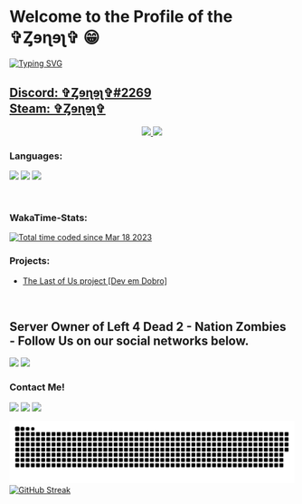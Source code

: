 <h1 align="left">Welcome to the Profile of the ✞Ȥɘɳɘʅ✞ 😁</h1>

<div align="left">
 <a href="https://github.com/Zeneilton"><img src="https://readme-typing-svg.demolab.com?font=Poppins&pause=1000&width=435&lines=Hello+Guys!;My+name+is+Zeneilton;I'm+a+coding+veteran.;But+I'm+returning+to+code+in+2023!" alt="Typing SVG"></a>
 <h2><a href="http://nationzombies.org/discord">Discord: ✞Ȥɘɳɘʅ✞#2269</a><br><a href="https://steamcommunity.com/id/zenelgp/">Steam: ✞Ȥɘɳɘʅ✞</a></h2>
</div>

 <div align="center">
   <a href="https://github.com/Zeneilton">
   <img height="150em" src="https://github-readme-stats.vercel.app/api?username=zeneilton&show_icons=true&theme=tokyonight&include_all_commits=true&count_private=true">
   <img height="150em" src="https://github-readme-stats.vercel.app/api/top-langs/?username=zeneilton&layout=compact&langs_count=6&theme=tokyonight"></a>
</div>
    
<h3 align="left"><b>Languages:</b></h3>
<p align="left">
<img height="30" src="https://github.com/Zeneilton/icons/blob/main/icons-abilitys/html.png?raw=true">
<img height="30" src="https://github.com/Zeneilton/icons/blob/main/icons-abilitys/css.png?raw=true">
<img height="30" src="https://github.com/Zeneilton/icons/blob/main/icons-abilitys/js.png?raw=true">
</p>
<br>

<h3 align="left"><b>WakaTime-Stats:</b></h3>
<a href="https://wakatime.com/@5b16e0ec-6419-487c-9792-82c9468dd942"><img src="https://wakatime.com/badge/user/5b16e0ec-6419-487c-9792-82c9468dd942.svg" alt="Total time coded since Mar 18 2023" /></a>

<h3 align="left"><b>Projects:</b></h3>
<ul>
 <li><a href="https://github.com/Zeneilton/the-last-of-us-project">The Last of Us project [Dev em Dobro]</a></li>
</ul>
<br>

<h2><b>Server Owner of Left 4 Dead 2 - Nation Zombies - Follow Us on our social networks below.</b></h2>
 
<div align="left"> 
    <a href="https://discord.gg/DnuFq97GQb" target="_blank"><img src="https://img.shields.io/badge/Discord-7289DA?style=for-the-badge&logo=discord&logoColor=white" target="_blank"></a> 
    <a href="https://www.youtube.com/channel/UC--1f9e7e7nZkeuPhJWVcBQ" target="_blank"><img src="https://img.shields.io/badge/YouTube-FF0000?style=for-the-badge&logo=youtube&logoColor=white" target="_blank"></a>
</div>
 
<div align="left">
<h3>Contact Me!</h3>
<a href="https://www.linkedin.com/in/zeneilton-granja/" target="_blank"><img src="https://img.shields.io/badge/-LinkedIn-%230077B5?style=for-the-badge&logo=linkedin&logoColor=white" target="_blank"></a> <a href="https://instagram.com/zenel.gp" target="_blank"><img src="https://img.shields.io/badge/-Instagram-%23E4405F?style=for-the-badge&logo=instagram&logoColor=white" target="_blank"></a> <a href = "mailto:zeneiltongranja@gmail.com"><img src="https://img.shields.io/badge/-Gmail-%23333?style=for-the-badge&logo=gmail&logoColor=white" target="_blank"></a>
</div>
 
![Snake animation](https://github.com/zeneilton/zeneilton/blob/output/github-contribution-grid-snake.svg)
[![GitHub Streak](https://streak-stats.demolab.com?user=Zeneilton&theme=tokyonight&fire=EB5454&border=FFFFFF)](https://github.com/Zeneilton)

